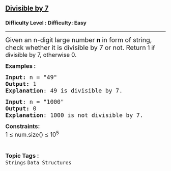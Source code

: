 <h2><a href="https://www.geeksforgeeks.org/problems/divisible-by-73224/1?page=1&difficulty=Easy&status=unsolved&sortBy=accuracy">Divisible by 7</a></h2><h3>Difficulty Level : Difficulty: Easy</h3><hr><div class="problems_problem_content__Xm_eO"><p><span style="font-size: 20px;">Given an n-digit large number <strong>n </strong>in form of string, check whether it is divisible by 7 or not. Return</span><span style="font-size: 18px;"> 1 if divisible by 7, otherwise 0.</span></p>
<p><span style="font-size: 18px;"><strong>Examples :</strong></span></p>
<pre><span style="font-size: 18px;"><strong>Input: </strong>n = "49</span><span style="font-size: 18px;">"
<strong>Output:</strong> 1
<strong>Explanation</strong>: 49 is divisible by 7.</span>
</pre>
<pre><span style="font-size: 18px;"><strong>Input</strong>: n = "1000"
<strong>Output:</strong> 0
<strong>Explanation</strong>: 1000 is not divisible by 7.</span></pre>
<p><span style="font-size: 18px;"><strong>Constraints:</strong><br>1 ≤ num.size() ≤ 10<sup>5</sup></span></p></div><br><p><span style=font-size:18px><strong>Topic Tags : </strong><br><code>Strings</code>&nbsp;<code>Data Structures</code>&nbsp;